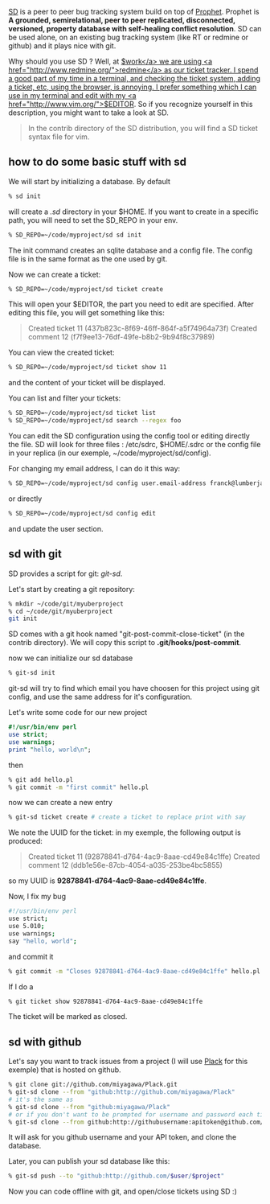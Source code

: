 <a href="http://syncwith.us/sd/">SD</a> is a peer to peer bug tracking system build on top of <a href="http://syncwith.us/">Prophet</a>. Prophet is <strong> A grounded, semirelational, peer to peer replicated, disconnected, versioned, property database with self-healing conflict resolution</strong>. SD can be used alone, on an existing bug tracking system (like RT or redmine or github) and it plays nice with git.  

Why should you use SD ? Well, at <a href="http://linkfluence.net/">$work</a> we are using <a href="http://www.redmine.org/">redmine</a> as our ticket tracker.  I spend a good part of my time in a terminal, and checking the ticket system, adding a ticket, etc, using the browser, is annoying. I prefer something which I can use in my terminal and edit with my <a href="http://www.vim.org/">$EDITOR</a>. So if you recognize yourself in this description, you might want to take a look at SD.

> In the contrib directory of the SD distribution, you will find a SD ticket syntax file for vim.

## how to do some basic stuff with sd

We will start by initializing a database. By default

```bash
% sd init
```

will create a *.sd* directory in your $HOME. If you want to create in a specific path, you will need to set the SD_REPO in your env.

```bash
% SD_REPO=~/code/myproject/sd sd init
```

The init command creates an sqlite database and a config file. The config file is in the same format as the one used by git.

Now we can create a ticket:

```bash
% SD_REPO=~/code/myproject/sd ticket create
```

This will open your $EDITOR, the part you need to edit are specified. After editing this file, you will get something like this:

> Created ticket 11 (437b823c-8f69-46ff-864f-a5f74964a73f)
> Created comment 12 (f7f9ee13-76df-49fe-b8b2-9b94f8c37989)

You can view the created ticket:

```bash
% SD_REPO=~/code/myproject/sd ticket show 11
```

and the content of your ticket will be displayed.

You can list and filter your tickets:

```bash
% SD_REPO=~/code/myproject/sd ticket list
% SD_REPO=~/code/myproject/sd search --regex foo
```

You can edit the SD configuration using the config tool or editing directly the file. SD will look for three files : /etc/sdrc, $HOME/.sdrc or the config file in your replica (in our exemple, ~/code/myproject/sd/config).

For changing my email address, I can do it this way:

```bash
% SD_REPO=~/code/myproject/sd config user.email-address franck@lumberjaph.net
```

or directly

```bash
% SD_REPO=~/code/myproject/sd config edit
```

and update the user section.

## sd with git

SD provides a script for git: *git-sd*.

Let's start by creating a git repository:

```bash
% mkdir ~/code/git/myuberproject
% cd ~/code/git/myuberproject
git init
```

SD comes with a git hook named "git-post-commit-close-ticket" (in the contrib directory). We will copy this script to <strong>.git/hooks/post-commit</strong>.

now we can initialize our sd database

```bash
% git-sd init
```

git-sd will try to find which email you have choosen for this project using git config, and use the same address for it's configuration.

Let's write some code for our new project

```perl
#!/usr/bin/env perl
use strict;
use warnings;
print "hello, world\n";
```

then

```bash
% git add hello.pl
% git commit -m "first commit" hello.pl
```

now we can create a new entry

```bash
% git-sd ticket create # create a ticket to replace print with say
```

We note the UUID for the ticket: in my exemple, the following output is produced:

> Created ticket 11 (92878841-d764-4ac9-8aae-cd49e84c1ffe)
> Created comment 12 (ddb1e56e-87cb-4054-a035-253be4bc5855)

so my UUID is <strong>92878841-d764-4ac9-8aae-cd49e84c1ffe</strong>.

Now, I fix my bug

```bash
#!/usr/bin/env perl
use strict;
use 5.010;
use warnings;
say "hello, world";
```

and commit it

```bash
% git commit -m "Closes 92878841-d764-4ac9-8aae-cd49e84c1ffe" hello.pl
```

If I do a

```bash
% git ticket show 92878841-d764-4ac9-8aae-cd49e84c1ffe
```

The ticket will be marked as closed.

## sd with github

Let's say you want to track issues from a project (I will use <a href="http://plackperl.org/">Plack</a> for this exemple) that is hosted on github.

```bash
% git clone git://github.com/miyagawa/Plack.git
% git-sd clone --from "github:http://github.com/miyagawa/Plack"
# it's the same as
% git-sd clone --from "github:miyagawa/Plack"
# or if you don't want to be prompted for username and password each time
% git-sd clone --from github:http://githubusername:apitoken@github.com/miyagawa/Plack.git
```

It will ask for you github username and your API token, and clone the database.

Later, you can publish your sd database like this:

```bash
% git-sd push --to "github:http://github.com/$user/$project"
```

Now you can code offline with git, and open/close tickets using SD :)
